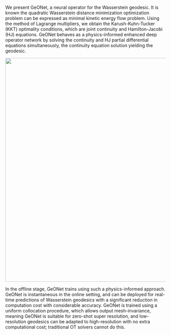 We present GeONet, a neural operator for the Wasserstein geodesic. It is known the quadratic Wasserstein distance minimization optimization problem can be expressed as minimal kinetic energy flow problem. Using the method of Lagrange multipliers, we obtain the Karush-Kuhn-Tucker (KKT) optimality conditions, which are joint continuity and Hamilton-Jacobi (HJ) equations. GeONet behaves as a physics-informed enhanced deep operator network by solving the continuity and HJ partial differential equations simultaneously, the continuity equation solution yielding the geodesic.

<p align="center">
<img src="https://github.com/agracyk2/GeONet/assets/98125988/1ec8613c-cbbf-4649-b688-f38802940bf1" width = 700>
</p>


In the offline stage, GeONet trains using such a physics-informed approach. GeONet is instantaneous in the online setting, and can be deployed for real-time predictions of Wasserstein geodesics with a significant reduction in computation cost with considerable accuracy. GeONet is trained using a uniform collocation procedure, which allows output mesh-invariance, meaning GeONet is suitable for zero-shot super resolution, and low-resolution geodesics can be adapted to high-resolution with no extra computational cost; traditional OT solvers cannot do this.
